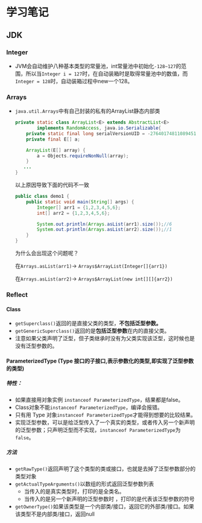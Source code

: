 # 学习笔记

## JDK

### Integer

* JVM会自动维护八种基本类型的常量池，int常量池中初始化`-128~127`的范围，所以当`Integer i = 127`时，在自动装箱时是取得常量池中的数值，而`Integer = 128`时，自动装箱过程中new一个128。

### Arrays

* `java.util.Arrays`中有自己封装的私有的ArrayList静态内部类

  ```java
  private static class ArrayList<E> extends AbstractList<E>
          implements RandomAccess, java.io.Serializable{
      private static final long serialVersionUID = -2764017481108945198L;
      private final E[] a;
  
      ArrayList(E[] array) {
          a = Objects.requireNonNull(array);
      }
     ...
  }
  ```

  以上原因导致下面的代码不一致

  ```java
  public class demo1 {
      public static void main(String[] args) {
          Integer[] arr1 = {1,2,3,4,5,6};
          int[] arr2 = {1,2,3,4,5,6};
  
          System.out.println(Arrays.asList(arr1).size());//6
          System.out.println(Arrays.asList(arr2).size());//1
      }
  }
  ```

  为什么会出现这个问题呢？

  在`Arrays.asList(arr1)`-> `Arrays$ArrayList(Integer[]{arr1})`

  在`Arrays.asList(arr2)`-> `Arrays$ArrayList(new int[][]{arr2})`



### Reflect

#### Class

- `getSuperclass()`返回的是直接父类的类型，**不包括泛型参数。**
- `getGenericSuperclass()`返回的是**包括泛型参数**在内的直接父类。
- 注意如果父类声明了泛型，但子类继承时没有为父类实现该泛型，这时候也是没有泛型参数的。

#### ParameterizedType (Type 接口的子接口,表示参数化的类型,即实现了泛型参数的类型)

##### 特性：

- 如果直接用对象实例 `instanceof ParameterizedType`，结果都是false。
- Class对象不能`instanceof ParameterizedType`，编译会报错。
- 只有用 Type 对象`instanceof ParameterizedType`才能得到想要的比较结果。
- 实现泛型参数，可以是给泛型传入了一个真实的类型，或者传入另一个新声明的泛型参数；只声明泛型而不实现，`instanceof ParameterizedType`为`false`。

##### 方法

* `getRawType()`返回声明了这个类型的类或接口，也就是去掉了泛型参数部分的类型对象
* `getActualTypeArguments()`以数组的形式返回泛型参数列表
  * 当传入的是真实类型时，打印的是全类名。
  * 当传入的是另一个新声明的泛型参数时 ，打印的是代表该泛型参数的符号
* `getOwnerType()`如果该类型是一个内部类/接口，返回它的外部类/接口。如果该类型不是内部类/接口，返回null

